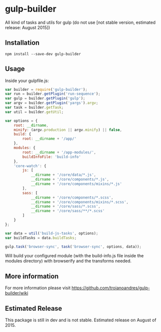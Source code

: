 # gulp-builder
All kind of tasks and utils for gulp (do not use [not stable version, estimated release: August 2015])

## Installation

`npm install --save-dev gulp-builder`

## Usage

Inside your gulpfile.js:

```javascript
var builder = require('gulp-builder');
var run = builder.getPlugin('run-sequence');
var gulp = builder.getPlugin('gulp');
var argv = builder.getPlugin('yargs').argv;
var task = builder.getTask;
var util = builder.getUtil;

var options = {
    root: __dirname,
    minify: (argv.production || argv.minify) || false,
    build: {
        root: __dirname + '/app/'
    },
    modules: {
        root: __dirname + '/app-modules/',
        buildInfoFile: 'build-info'
    },
    'core-watch': {
        js: [
            __dirname + '/core/data/*.js',
            __dirname + '/core/components/*.js',
            __dirname + '/core/components/mixins/*.js'
        ],
        sass: [
            __dirname + '/core/components/*.scss',
            __dirname + '/core/components/mixins/*.scss',
            __dirname + '/core/sass/*.scss',
            __dirname + '/core/sass/**/*.scss'
        ]
    }
};

var data = util('build-js-tasks', options);
var buildTasks = data.buildTasks;

gulp.task('browser-sync', task('browser-sync', options, data));
```

Will build your configured module (with the build-info.js file inside the modules directory) with browserify and the
transforms needed.

## More information

For more information please visit https://github.com/troianoandres/gulp-builder/wiki

## Estimated Release

This package is still in dev and is not stable. Estimated release on August of 2015.